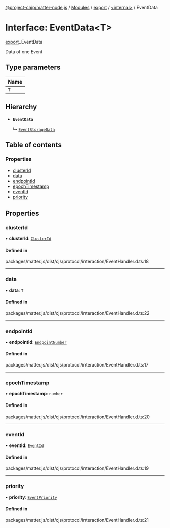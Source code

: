 [@project-chip/matter-node.js](../README.md) / [Modules](../modules.md) / [export](../modules/export.md) / [<internal\>](../modules/export._internal_.md) / EventData

# Interface: EventData<T\>

[export](../modules/export.md).[<internal>](../modules/export._internal_.md).EventData

Data of one Event

## Type parameters

| Name |
| :------ |
| `T` |

## Hierarchy

- **`EventData`**

  ↳ [`EventStorageData`](export._internal_.EventStorageData.md)

## Table of contents

### Properties

- [clusterId](export._internal_.EventData.md#clusterid)
- [data](export._internal_.EventData.md#data)
- [endpointId](export._internal_.EventData.md#endpointid)
- [epochTimestamp](export._internal_.EventData.md#epochtimestamp)
- [eventId](export._internal_.EventData.md#eventid)
- [priority](export._internal_.EventData.md#priority)

## Properties

### clusterId

• **clusterId**: [`ClusterId`](../modules/exports_datatype.md#clusterid)

#### Defined in

packages/matter.js/dist/cjs/protocol/interaction/EventHandler.d.ts:18

___

### data

• **data**: `T`

#### Defined in

packages/matter.js/dist/cjs/protocol/interaction/EventHandler.d.ts:22

___

### endpointId

• **endpointId**: [`EndpointNumber`](../modules/exports_datatype.md#endpointnumber)

#### Defined in

packages/matter.js/dist/cjs/protocol/interaction/EventHandler.d.ts:17

___

### epochTimestamp

• **epochTimestamp**: `number`

#### Defined in

packages/matter.js/dist/cjs/protocol/interaction/EventHandler.d.ts:20

___

### eventId

• **eventId**: [`EventId`](../modules/exports_datatype.md#eventid)

#### Defined in

packages/matter.js/dist/cjs/protocol/interaction/EventHandler.d.ts:19

___

### priority

• **priority**: [`EventPriority`](../enums/exports_cluster.EventPriority.md)

#### Defined in

packages/matter.js/dist/cjs/protocol/interaction/EventHandler.d.ts:21
